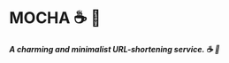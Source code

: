 # MOCHA :coffee: :doughnut:

***A charming and minimalist URL-shortening service. :coffee: :doughnut:***